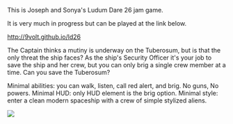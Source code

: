 This is Joseph and Sonya's Ludum Dare 26 jam game.

It is very much in progress but can be played at the link below.

http://9volt.github.io/ld26

The Captain thinks a mutiny is underway on the Tuberosum, but is that the only threat the ship faces?  As the ship's Security Officer it's your job to save the ship and her crew, but you can only brig a single crew member at a time. Can you save the Tuberosum?

Minimal abilities: you can walk, listen, call red alert, and brig. No guns, No powers.
Minimal HUD: only HUD element is the brig option.
Minimal style: enter a clean modern spaceship with a crew of simple stylized aliens.

![](http://i.imgur.com/W0WNigP.png)
